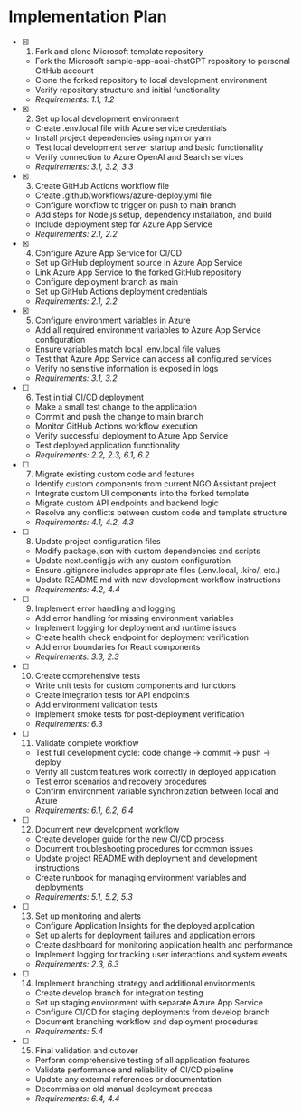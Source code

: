 # Implementation Plan

- [x] 1. Fork and clone Microsoft template repository
  - Fork the Microsoft sample-app-aoai-chatGPT repository to personal GitHub account
  - Clone the forked repository to local development environment
  - Verify repository structure and initial functionality
  - _Requirements: 1.1, 1.2_

- [x] 2. Set up local development environment
  - Create .env.local file with Azure service credentials
  - Install project dependencies using npm or yarn
  - Test local development server startup and basic functionality
  - Verify connection to Azure OpenAI and Search services
  - _Requirements: 3.1, 3.2, 3.3_

- [x] 3. Create GitHub Actions workflow file
  - Create .github/workflows/azure-deploy.yml file
  - Configure workflow to trigger on push to main branch
  - Add steps for Node.js setup, dependency installation, and build
  - Include deployment step for Azure App Service
  - _Requirements: 2.1, 2.2_

- [x] 4. Configure Azure App Service for CI/CD
  - Set up GitHub deployment source in Azure App Service
  - Link Azure App Service to the forked GitHub repository
  - Configure deployment branch as main
  - Set up GitHub Actions deployment credentials
  - _Requirements: 2.1, 2.2_

- [x] 5. Configure environment variables in Azure
  - Add all required environment variables to Azure App Service configuration
  - Ensure variables match local .env.local file values
  - Test that Azure App Service can access all configured services
  - Verify no sensitive information is exposed in logs
  - _Requirements: 3.1, 3.2_

- [ ] 6. Test initial CI/CD deployment
  - Make a small test change to the application
  - Commit and push the change to main branch
  - Monitor GitHub Actions workflow execution
  - Verify successful deployment to Azure App Service
  - Test deployed application functionality
  - _Requirements: 2.2, 2.3, 6.1, 6.2_

- [ ] 7. Migrate existing custom code and features
  - Identify custom components from current NGO Assistant project
  - Integrate custom UI components into the forked template
  - Migrate custom API endpoints and backend logic
  - Resolve any conflicts between custom code and template structure
  - _Requirements: 4.1, 4.2, 4.3_

- [ ] 8. Update project configuration files
  - Modify package.json with custom dependencies and scripts
  - Update next.config.js with any custom configuration
  - Ensure .gitignore includes appropriate files (.env.local, .kiro/, etc.)
  - Update README.md with new development workflow instructions
  - _Requirements: 4.2, 4.4_

- [ ] 9. Implement error handling and logging
  - Add error handling for missing environment variables
  - Implement logging for deployment and runtime issues
  - Create health check endpoint for deployment verification
  - Add error boundaries for React components
  - _Requirements: 3.3, 2.3_

- [ ] 10. Create comprehensive tests
  - Write unit tests for custom components and functions
  - Create integration tests for API endpoints
  - Add environment validation tests
  - Implement smoke tests for post-deployment verification
  - _Requirements: 6.3_

- [ ] 11. Validate complete workflow
  - Test full development cycle: code change → commit → push → deploy
  - Verify all custom features work correctly in deployed application
  - Test error scenarios and recovery procedures
  - Confirm environment variable synchronization between local and Azure
  - _Requirements: 6.1, 6.2, 6.4_

- [ ] 12. Document new development workflow
  - Create developer guide for the new CI/CD process
  - Document troubleshooting procedures for common issues
  - Update project README with deployment and development instructions
  - Create runbook for managing environment variables and deployments
  - _Requirements: 5.1, 5.2, 5.3_

- [ ] 13. Set up monitoring and alerts
  - Configure Application Insights for the deployed application
  - Set up alerts for deployment failures and application errors
  - Create dashboard for monitoring application health and performance
  - Implement logging for tracking user interactions and system events
  - _Requirements: 2.3, 6.3_

- [ ] 14. Implement branching strategy and additional environments
  - Create develop branch for integration testing
  - Set up staging environment with separate Azure App Service
  - Configure CI/CD for staging deployments from develop branch
  - Document branching workflow and deployment procedures
  - _Requirements: 5.4_

- [ ] 15. Final validation and cutover
  - Perform comprehensive testing of all application features
  - Validate performance and reliability of CI/CD pipeline
  - Update any external references or documentation
  - Decommission old manual deployment process
  - _Requirements: 6.4, 4.4_
